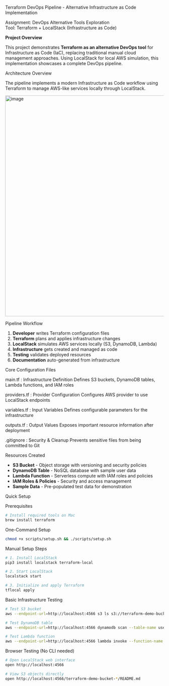 Terraform DevOps Pipeline - Alternative Infrastructure as Code Implementation

Assignment: DevOps Alternative Tools Exploration  
Tool: Terraform + LocalStack (Infrastructure as Code)  

**Project Overview**

This project demonstrates **Terraform as an alternative DevOps tool** for Infrastructure as Code (IaC), replacing traditional manual cloud management approaches. Using LocalStack for local AWS simulation, this implementation showcases a complete DevOps pipeline.

Architecture Overview

The pipeline implements a modern Infrastructure as Code workflow using Terraform to manage AWS-like services locally through LocalStack.

<img width="876" height="700" alt="image" src="https://github.com/user-attachments/assets/83bf1ae4-9e1a-4460-994d-dc818eb72c8a" />

Pipeline Workflow

1. **Developer** writes Terraform configuration files
2. **Terraform** plans and applies infrastructure changes
3. **LocalStack** simulates AWS services locally (S3, DynamoDB, Lambda)
4. **Infrastructure** gets created and managed as code
5. **Testing** validates deployed resources
6. **Documentation** auto-generated from infrastructure

Core Configuration Files

main.tf	: Infrastructure Definition	Defines S3 buckets, DynamoDB tables, Lambda functions, and IAM roles

providers.tf :	Provider Configuration	Configures AWS provider to use LocalStack endpoints

variables.tf :	Input Variables	Defines configurable parameters for the infrastructure

outputs.tf :	Output Values	Exposes important resource information after deployment

.gitignore :	Security & Cleanup	Prevents sensitive files from being committed to Git


Resources Created

- **S3 Bucket** - Object storage with versioning and security policies
- **DynamoDB Table** - NoSQL database with sample user data
- **Lambda Function** - Serverless compute with IAM roles and policies
- **IAM Roles & Policies** - Security and access management
- **Sample Data** - Pre-populated test data for demonstration

Quick Setup

Prerequisites

```bash
# Install required tools on Mac
brew install terraform 
```

One-Command Setup

```bash
chmod +x scripts/setup.sh && ./scripts/setup.sh
```

Manual Setup Steps

```bash
# 1. Install LocalStack
pip3 install localstack terraform-local

# 2. Start LocalStack
localstack start

# 3. Initialize and apply Terraform
tflocal apply

```

Basic Infrastructure Testing

```bash
# Test S3 bucket
aws --endpoint-url=http://localhost:4566 s3 ls s3://terraform-demo-bucket-*/

# Test DynamoDB table  
aws --endpoint-url=http://localhost:4566 dynamodb scan --table-name user-data-table

# Test Lambda function
aws --endpoint-url=http://localhost:4566 lambda invoke --function-name terraform-demo-function response.json
```

Browser Testing (No CLI needed)

```bash
# Open LocalStack web interface
open http://localhost:4566

# View S3 objects directly
open http://localhost:4566/terraform-demo-bucket-*/README.md
```

